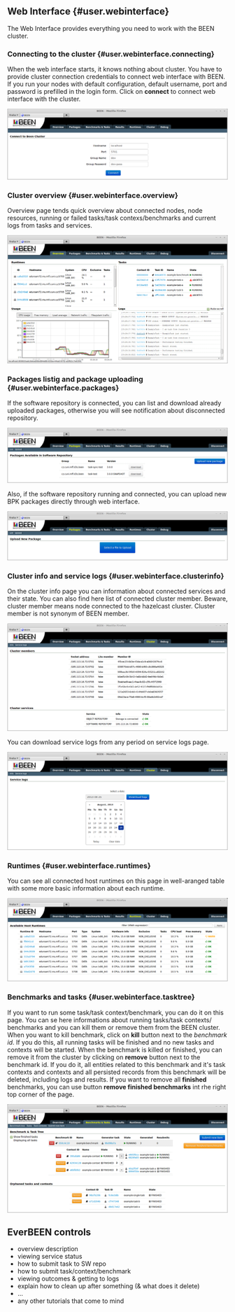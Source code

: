 ## Web Interface {#user.webinterface}

The Web Interface provides everything you need to work with the BEEN cluster.
   

### Connecting to the cluster {#user.webinterface.connecting}
When the web interface starts, it knows nothing about cluster. You have to provide cluster connection credentials to connect web interface with BEEN. If you run your nodes with default configuration, default username, port and password is prefilled in the login form. Click on **connect** to connect web interface with the cluster.

![Login](images/wi/login_page_01.png)



### Cluster overview {#user.webinterface.overview}
Overview page tends quick overview about connected nodes, node resources, running or failed tasks/task contexs/benchmarks and current logs from tasks and services.

![Cluster overview](images/wi/overview_01.png)



### Packages listig and package uploading {#user.webinterface.packages}
If the software repository is connected, you can list and download already uploaded packages, otherwise you will see notification about disconnected repository.

![Uploaded packages](images/wi/packages_listing_01.png)

Also, if the software repository running and connected, you can upload new BPK packages directly through web interface.

![Uploading new package](images/wi/packages_uploading_01.png)



### Cluster info and service logs {#user.webinterface.clusterinfo}
On the cluster info page you can information about connected services and their state. You can also find here list of connected cluster member. Beware, cluster member means node connected to the hazelcast cluster. Cluster member is not synonym of BEEN member.

![Cluster info](images/wi/cluster_01.png)

You can download service logs from any period on service logs page.

![Service logs](images/wi/service_logs_01.png)




### Runtimes {#user.webinterface.runtimes}
You can see all connected host runtimes on this page in well-aranged table with some more basic information about each runtime. 

![Listing runtimes](images/wi/runtimes_01.png)


### Benchmarks and tasks {#user.webinterface.tasktree}
If you want to run some task/task context/benchmark, you can do it on this page. You can se here informations about running tasks/task contexts/ benchmarks and you can kill them or remove them from the BEEN cluster. When you want to kill benchmark, click on **kill** button next to the *benchmark id*. If you do this, all running tasks will be finished and no new tasks and contexts will be started. When the benchmark is killed or finished, you can remove it from the cluster by clicking on **remove** button next to the benchmark id. If you do it, all entities related to this benchmark and it's task contexts and contexts and all persisted records from this benchmark will be deleted, including logs and results. If you want to remove all **finished** benchmarks, you can use button **remove finished benchmarks** int rhe right top corner of the page.

![Benchmark tree](images/wi/benchmark_tasks__benchmark_tree_01.png)




<!--
![Benchmark detail](images/wi/benchmark_detail_01.png)
![Submit new item](images/wi/benchmark_tasks__submit_new_item_01.png)
![Listing task contexts](images/wi/benchmark_tasks__task_contexts_01.png)
![Listing tasks](images/wi/benchmark_tasks__tasks_01.png)
![Debugged tasks](images/wi/debug_01.png)
![Result display example](images/wi/evaluator_result_example_01.png)
![Debugging BEEN](images/wi/example_been_debug_page_01.png)
![Example of error page](images/wi/example_error_page_01.png)
![Listing evaluated results](images/wi/results_01.png)
![Runtime detail](images/wi/runtime_detail_01.png)
![Task context detail](images/wi/task_context_detail_01.png)
![Task detail](images/wi/task_detail_01.png)
![Task logs](images/wi/task_logs_detail_01.png)
-->


## EverBEEN controls
* overview description
* viewing service status
* how to submit task to SW repo
* how to submit task/context/benchmark
* viewing outcomes & getting to logs
* explain how to clean up after something (& what does it delete)
* ...
* any other tutorials that come to mind



